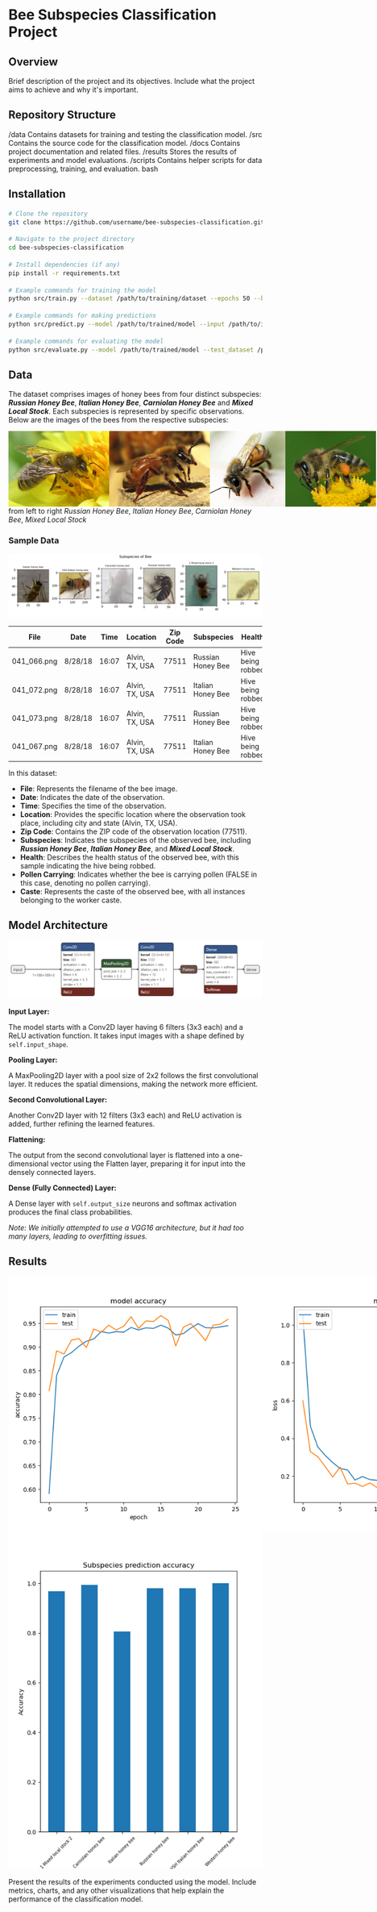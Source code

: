 # Bee Subspecies Classification Project

## Overview

Brief description of the project and its objectives. Include what the project aims to achieve and why it's important.

## Repository Structure

/data
Contains datasets for training and testing the classification model.
/src
Contains the source code for the classification model.
/docs
Contains project documentation and related files.
/results
Stores the results of experiments and model evaluations.
/scripts
Contains helper scripts for data preprocessing, training, and evaluation.
bash


## Installation

```bash
# Clone the repository
git clone https://github.com/username/bee-subspecies-classification.git

# Navigate to the project directory
cd bee-subspecies-classification

# Install dependencies (if any)
pip install -r requirements.txt

# Example commands for training the model
python src/train.py --dataset /path/to/training/dataset --epochs 50 --batch_size 32

# Example commands for making predictions
python src/predict.py --model /path/to/trained/model --input /path/to/input/image.jpg

# Example commands for evaluating the model
python src/evaluate.py --model /path/to/trained/model --test_dataset /path/to/test/dataset
```
## Data

The dataset comprises images of honey bees from four distinct subspecies: **_Russian Honey Bee_**, **_Italian Honey Bee_**, **_Carniolan Honey Bee_** and **_Mixed Local Stock_**. Each subspecies is represented by specific observations. Below are the images of the bees from the respective subspecies:

<div style="display: flex; justify-content: space-around; align-items: flex-start;">
    <img src="https://github.com/PratikUpadhyay2408/BeeRecognition/blob/main/results/russian-bee.png" alt="Russian Bee" width="200" height="150">
    <img src="https://github.com/PratikUpadhyay2408/BeeRecognition/blob/main/results/italian.jpg" alt="Italian Honey Bee" width="200" height="150">
    <img src="https://github.com/PratikUpadhyay2408/BeeRecognition/blob/main/results/carnica.jpg" alt="Carniolan Honey Bee" width="200" height="150">
   <img src="https://github.com/PratikUpadhyay2408/BeeRecognition/blob/main/results/mixed.jpg" alt="Mixed Local Stock" width="200" height="150">
</div> 
from left to right <em>Russian Honey Bee</em>, <em>Italian Honey Bee</em>, <em>Carniolan Honey Bee</em>, <em>Mixed Local Stock</em>


### Sample Data
<img src="https://github.com/PratikUpadhyay2408/BeeRecognition/blob/main/results/bee_species.png" alt="images from actual data" >


| File               | Date    | Time  | Location           | Zip Code | Subspecies         | Health            | Pollen Carrying | Caste  |
|--------------------|---------|-------|--------------------|----------|--------------------|--------------------|-----------------|--------|
| 041_066.png        | 8/28/18 | 16:07 | Alvin, TX, USA     | 77511    | Russian Honey Bee  | Hive being robbed  | FALSE           | Worker |
| 041_072.png        | 8/28/18 | 16:07 | Alvin, TX, USA     | 77511    | Italian Honey Bee  | Hive being robbed  | FALSE           | Worker |
| 041_073.png        | 8/28/18 | 16:07 | Alvin, TX, USA     | 77511    | Russian Honey Bee  | Hive being robbed  | FALSE           | Worker |
| 041_067.png        | 8/28/18 | 16:07 | Alvin, TX, USA     | 77511    | Italian Honey Bee  | Hive being robbed  | FALSE           | Worker 

In this dataset:

- **File**: Represents the filename of the bee image.
- **Date**: Indicates the date of the observation.
- **Time**: Specifies the time of the observation.
- **Location**: Provides the specific location where the observation took place, including city and state (Alvin, TX, USA).
- **Zip Code**: Contains the ZIP code of the observation location (77511).
- **Subspecies**: Indicates the subspecies of the observed bee, including **_Russian Honey Bee_**, **_Italian Honey Bee_**, and **_Mixed Local Stock_**.
- **Health**: Describes the health status of the observed bee, with this sample indicating the hive being robbed.
- **Pollen Carrying**: Indicates whether the bee is carrying pollen (FALSE in this case, denoting no pollen carrying).
- **Caste**: Represents the caste of the observed bee, with all instances belonging to the worker caste.


## Model Architecture
<img src="https://github.com/PratikUpadhyay2408/BeeRecognition/blob/main/results/archi_bee_classification.png" alt="model arch" >

**Input Layer:**

The model starts with a Conv2D layer having 6 filters (3x3 each) and a ReLU activation function. It takes input images with a shape defined by `self.input_shape`.

**Pooling Layer:**

A MaxPooling2D layer with a pool size of 2x2 follows the first convolutional layer. It reduces the spatial dimensions, making the network more efficient.

**Second Convolutional Layer:**

Another Conv2D layer with 12 filters (3x3 each) and ReLU activation is added, further refining the learned features.

**Flattening:**

The output from the second convolutional layer is flattened into a one-dimensional vector using the Flatten layer, preparing it for input into the densely connected layers.

**Dense (Fully Connected) Layer:**

A Dense layer with `self.output_size` neurons and softmax activation produces the final class probabilities.

*Note: We initially attempted to use a VGG16 architecture, but it had too many layers, leading to overfitting issues.*

## Results

<div style="display: flex; justify-content: space-around; align-items: flex-start;">
    <img src="https://github.com/PratikUpadhyay2408/BeeRecognition/blob/main/results/model_accuracy.png" alt="model accuracy" ">
    <img src="https://github.com/PratikUpadhyay2408/BeeRecognition/blob/main/results/model_loss.png" alt="model loss" >
</div> 

<img src="https://github.com/PratikUpadhyay2408/BeeRecognition/blob/main/results/test_accuracy.png" alt="test accuracy" >

Present the results of the experiments conducted using the model. Include metrics, charts, and any other visualizations that help explain the performance of the classification model.

